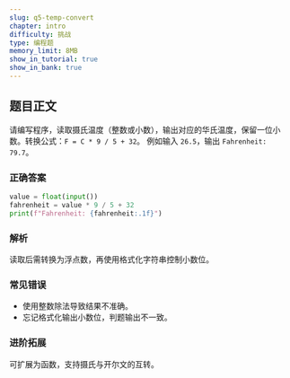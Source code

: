 ```yaml
---
slug: q5-temp-convert
chapter: intro
difficulty: 挑战
type: 编程题
memory_limit: 8MB
show_in_tutorial: true
show_in_bank: true
---
```

## 题目正文
请编写程序，读取摄氏温度（整数或小数），输出对应的华氏温度，保留一位小数。转换公式：`F = C * 9 / 5 + 32`。
例如输入 `26.5`，输出 `Fahrenheit: 79.7`。

### 正确答案
```python
value = float(input())
fahrenheit = value * 9 / 5 + 32
print(f"Fahrenheit: {fahrenheit:.1f}")
```

### 解析
读取后需转换为浮点数，再使用格式化字符串控制小数位。

### 常见错误
- 使用整数除法导致结果不准确。
- 忘记格式化输出小数位，判题输出不一致。

### 进阶拓展
可扩展为函数，支持摄氏与开尔文的互转。
